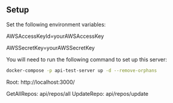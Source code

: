 ## Setup

Set the following environment variables:

AWSAccessKeyId=yourAWSAccessKey

AWSSecretKey=yourAWSSecretKey

You will need to run the following command to set up this server:

```sh
docker-compose -p api-test-server up -d --remove-orphans
```
Root: http://localhost:3000/

GetAllRepos: api/repos/all
UpdateRepo: api/repos/update


